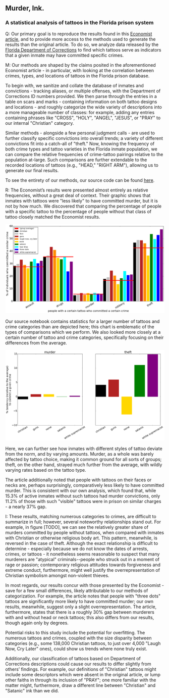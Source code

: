 ## Murder, Ink.
### A statistical analysis of tattoos in the Florida prison system

Q:
Our primary goal is to reproduce the results found in this [Economist article](http://www.economist.com/news/christmas-specials/21712032-what-can-be-learned-prisoners-tattoos-statistical-analysis-art), and to provide more access to the methods used to generate the results than the original article. To do so, we analyze data released by the [Florida Department of Corrections](http://www.dc.state.fl.us/pub/obis_request.html) to find which tattoos serve as indicators that a given inmate may have committed specific crimes.


M:
Our methods are shaped by the claims posited in the aforementioned Economist article - in particular, with looking at the correlation between crimes, types, and locations of tattoos in the Florida prison database.

To begin with, we sanitize and collate the database of inmates and convictions - tracking aliases, or multiple offenses, with the Department of Corrections ID numbers provided. We then parse through the entries in a table on scars and marks - containing information on both tattoo designs and locations - and roughly categorize the wide variety of descriptions into a more manageable number of classes: for example, adding any entries containing phrases like "CROSS", "HOLY", "ANGEL", "JESUS", or "PRAY" to our internal "Christian" category.

Similar methods - alongside a few personal judgment calls - are used to further classify specific convictions into overall trends; a variety of different convictions fit into a catch-all of "theft." Now, knowing the frequency of both crime types and tattoo varieties in the Florida inmate population, we can compare the relative frequencies of crime-tattoo pairings relative to the population at-large. Such comparisons are further extendable to the recorded locations of tattoos (e.g., "HEAD," "RIGHT ARM"), allowing us to generate our final results.

To see the entirety of our methods, our source code can be found [here](../code/report1.ipynb).

R:
The Economist’s results were presented almost entirely as relative frequencies, without a great deal of context. Their graphic shows that inmates with tattoos were "less likely" to have committed murder, but it is not by how much. We discovered that comparing the percentage of people with a specific tattoo to the percentage of people without that class of tattoo closely matched the Economist results.

![all results](pics/results_all.png)

Our source notebook contains statistics for a larger number of tattoos and crime categories than are depicted here; this chart is emblematic of the types of comparisons which we perform. We also looked more closely at a certain number of tattoo and crime categories, specifically focusing on their differences from the average.

![pruned results](pics/results_pruned.png)

Here, we can further see how inmates with different styles of tattoo deviate from the norm, and by varying amounts. Murder, as a whole was barely affected by tattoo choice, making it common ground for all sorts of groups; theft, on the other hand, strayed much further from the average, with  wildly varying rates based on the tattoo type.

The article additionally noted that people with tattoos on their faces or necks are, perhaps surprisingly, comparatively less likely to have committed murder. This is consistent with our own analysis, which found that, while 15.3% of active inmates without such tattoos had murder convictions, only 11.2% of those with such "visible" tattoos were in prison on similar charges - a nearly 37% gap.

I:
These results, matching numerous categories to crimes, are difficult to summarize in full; however, several noteworthy relationships stand out. For example, in figure [TODO], we can see the relatively greater share of murders committed by people without tattoos, when compared with inmates with Christian or otherwise religious body art. This pattern, meanwhile, is reversed in the case of theft. Although the exact relationship is difficult to determine - especially because we do not know the dates of arrests, crimes, or tattoos - it nonetheless seems reasonable to suspect that many murderers are "atypical" criminals--people who struck out in a moment of rage or passion; contemporary religious attitudes towards forgiveness and extreme conduct, furthermore, might well justify the overrepresentation of Christian symbolism amongst non-violent thieves.

In most regards, our results concur with those presented by the Economist - save for a few small differences, likely attributable to our methods of categorization. For example, the article notes that people with "three dots" tattoos are significantly more likely to have committed murder; our own results, meanwhile, suggest only a slight overrepresentation. The article, furthermore, states that there is a roughly 30% gap between murderers with and without head or neck tattoos; this also differs from our results, though again only by degrees.

Potential risks to this study include the potential for overfitting. The numerous tattoos and crimes, coupled with the size disparity between categories (e.g., some 138,000 Christian tattoos, to just over 4,000 "Laugh Now, Cry Later" ones), could show us trends where none truly exist.

Additionally, our classification of tattoos based on Department of Corrections descriptions could cause our results to differ slightly from others’ findings. For example, our definitions of "Christian" tattoos might include some descriptors which were absent in the original article, or lump other faiths in through its inclusion of "PRAY"; one more familiar with the matter might, furthermore, draw a different line between "Christian" and "Satanic" ink than we did.
